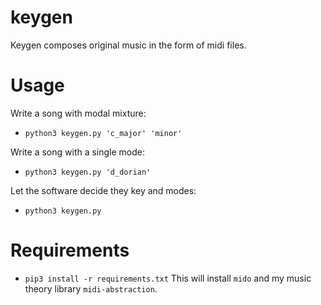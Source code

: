 # keygen
Keygen composes original music in the form of midi files.

# Usage
Write a song with modal mixture:

- `python3 keygen.py 'c_major' 'minor'`

Write a song with a single mode:

- `python3 keygen.py 'd_dorian'`

Let the software decide they key and modes:

- `python3 keygen.py`


# Requirements
- `pip3 install -r requirements.txt`
This will install `mido` and my music theory library `midi-abstraction`.



